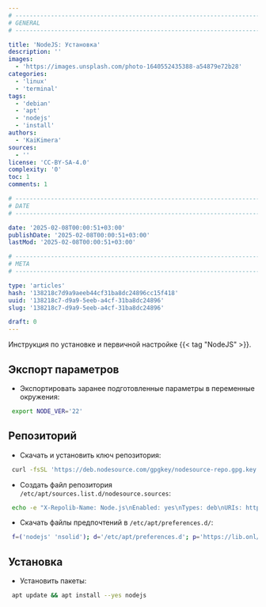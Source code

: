 ```yaml
---
# -------------------------------------------------------------------------------------------------------------------- #
# GENERAL
# -------------------------------------------------------------------------------------------------------------------- #

title: 'NodeJS: Установка'
description: ''
images:
  - 'https://images.unsplash.com/photo-1640552435388-a54879e72b28'
categories:
  - 'linux'
  - 'terminal'
tags:
  - 'debian'
  - 'apt'
  - 'nodejs'
  - 'install'
authors:
  - 'KaiKimera'
sources:
  - ''
license: 'CC-BY-SA-4.0'
complexity: '0'
toc: 1
comments: 1

# -------------------------------------------------------------------------------------------------------------------- #
# DATE
# -------------------------------------------------------------------------------------------------------------------- #

date: '2025-02-08T00:00:51+03:00'
publishDate: '2025-02-08T00:00:51+03:00'
lastMod: '2025-02-08T00:00:51+03:00'

# -------------------------------------------------------------------------------------------------------------------- #
# META
# -------------------------------------------------------------------------------------------------------------------- #

type: 'articles'
hash: '138218c7d9a9aeeb44cf31ba8dc24896cc15f418'
uuid: '138218c7-d9a9-5eeb-a4cf-31ba8dc24896'
slug: '138218c7-d9a9-5eeb-a4cf-31ba8dc24896'

draft: 0
---
```


Инструкция по установке и первичной настройке {{< tag "NodeJS" >}}.

<!--more-->

## Экспорт параметров

- Экспортировать заранее подготовленные параметры в переменные окружения:

```bash
 export NODE_VER='22'
```

## Репозиторий

- Скачать и установить ключ репозитория:

```bash
 curl -fsSL 'https://deb.nodesource.com/gpgkey/nodesource-repo.gpg.key' | gpg --dearmor -o '/etc/apt/keyrings/nodesource.gpg'
```

- Создать файл репозитория `/etc/apt/sources.list.d/nodesource.sources`:

```bash
 echo -e "X-Repolib-Name: Node.js\nEnabled: yes\nTypes: deb\nURIs: https://deb.nodesource.com/node_${NODE_VER}.x\nSuites: nodistro\nComponents: main\nSigned-By: /etc/apt/keyrings/nodesource.gpg\n" | tee '/etc/apt/sources.list.d/nodesource.sources' > '/dev/null'
```

- Скачать файлы предпочтений в `/etc/apt/preferences.d/`:

```bash
 f=('nodejs' 'nsolid'); d='/etc/apt/preferences.d'; p='https://lib.onl/ru/2025/02/138218c7-d9a9-5eeb-a4cf-31ba8dc24896'; for i in "${f[@]}"; do curl -fsSLo "${d}/${i}.pref" "${p}/${i}.pref"; done
```

## Установка

- Установить пакеты:

```bash
 apt update && apt install --yes nodejs
```
